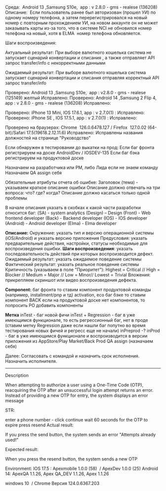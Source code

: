 Среда: 
Аndroid 13 ,Samsung S10e,  app : v 2.8.0 - gms - realese (136208)
Описание: 
Если пользователь ранее был авторизован (прошел УИ) по одному номеру телефона, а затем перерегистрировался на новый номер с повторным прохождением УИ, на новом аккаунте он не может заказывать карты из-за того, что в системе NCI не обновился номер телефона на новый, хотя в ELMA  номер телефона обновляется.

Шаги воспроизведения:


Актуальный результат:
При выборе валютного кошелька система не запускает сценарий конвертации и списания , а также отправляет API запрос transfer/info с некорректными данными

Ожидаемый результат:
При выборе валютного кошелька система запускает сценарий конвертации и списания отправляя корректный API запрос transfer/info


Проверено: Аndroid 13 ,Samsung S10e,  app : v2.8.0 - gms - realese (125149) желтый
Исправлено:
Проверено: Аndroid 14 ,Samsung 2 Flip 4,  app : v 2.8.0 - gms - realese (136208)
Исправлено:

Проверено: iPhone 13 Mini, IOS 17.6.1, app : v 2.7.0(1) : 
Исправлено: 
Проверено: iPhone SE , IOS 17.5.1, app : v 2.7.0(1) : 
Исправлено: 

Проверено на браузерах: Chrome  126.0.6478.127 / Firefox  127.0.02 (64-bit)/Safari 17.5(19618.2.12.11.6)
Исправлено: Исправлены названия должностей на странице "Руководство"



Если обнаружен в тестировании до выкатки на прод:
Если баг фронта регистрируем на доске AndroidDev / IOSDEV-135
Если баг бэка регистрируем на продуктовой доске

Назначаем на разработчика или PM, либо Лида если не знаем команду
Назначаем QA assign себя

Обязательные атрибуты отчета об ошибке:
Заголовок (тема) - указываем краткое описание ошибки
Описание должно отвечать на три вопроса: что? где? когда?
Описание должно касаться только одной проблемы

В начале описания указать в скобках к какой части разработки относится баг:
(SA) - system analytics
(Design) – Design
(Front) - Web frontend developer
(Back) - Backend developer
(IOS) - IOS developer
(Android) - Android developer
(Elma) - Elma developer

**Описание:**
Окружение: указать тип и версию операционной системы (iOS/Android) и указать версию приложения
Предусловия: указать предварительные действия, настройки, статусы необходимые для воспроизведения ошибки.
**Шаги воспроизведения**: указать последовательность действий при которых воспроизводится дефект.
Ожидаемый результат: указать ожидаемое поведение системы
Фактический результат: указать реальное поведение системы
Критичность (указываем в поле "Приоритет"): Highest = Critical // High = Blocker // Medium = Major // Low = Minor// Lowest = Trivial
Вложения: прикрепляем скриншот или видео воспроизведения дефекта.

**Component:**
баг фронта то ставим компонент продуктовой команды (например, installment/pnp  и тд)  activation, eco
баг бэке то ставим компонент BACK
если на продуктовой доске нет компонентов, то попросить PO добавить компоненты

**Метка**
inTest - баг новой фичи
inTest + Regression - баг в уже имеющимся функционале, то есть регрессионный баг, нет в проде (ставим метку Regression даже если нашли баг попутно во время тестирования новых фичей и регресс еще не начали)
inPreprod -?
inProd - баг в уже имеющимся функционале и воспроизводится в версии приложения из AppStore/Play Market/Back Prod
QA assign (назначаем себя)

Далее:
Согласовать с командой и назначить срок исполнения.
Назначить исполнителя.




***************************************************************************************************************

Description

When attempting to authorize a user using a One-Time Code (OTP), reacquiring the OTP after an unsuccessful login attempt returns an error.
Instead of providing a new OTP for entry, the system displays an error message

STR:

enter a phone number - click continue
wait 60 seconds for the OTP to expire
press resend
Actual result:

If you press the send button, the system sends an error "Attempts already used!"

Expected result:

When you press the resend button, the system sends a new OTP

Environment:
IOS 17.5 : Apexmobile 1.0.0 (58)  / ApexDev 1.0.0 (25)
Android 14: ApexQA 1.1.26, Apex QA_DEV 1.1.26, Apex 1.1.26

windows 10  / Chrome Версия 124.0.6367.203 
